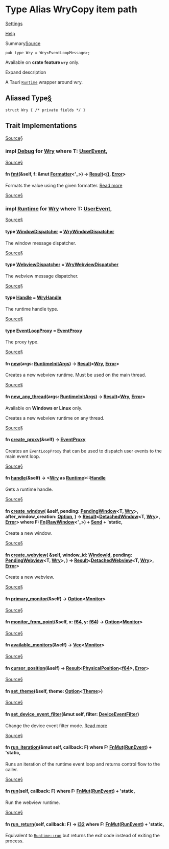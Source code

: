 # Type Alias WryCopy item path

[Settings](../settings.html)

[Help](../help.html)

Summary[Source](../src/tauri/lib.rs.html#117)

```
pub type Wry = Wry<EventLoopMessage>;
```

Available on **crate feature `wry`** only.

Expand description

A Tauri [`Runtime`](trait.Runtime.html.md "trait tauri::Runtime") wrapper around wry.

## Aliased Type[§](#aliased-type)

```
struct Wry { /* private fields */ }
```

## Trait Implementations

[Source](https://docs.rs/tauri-runtime-wry/2.5.1/x86_64-unknown-linux-gnu/src/tauri_runtime_wry/lib.rs.html#2356)[§](#impl-Debug-for-Wry%3CT%3E)

### impl<T> [Debug](https://doc.rust-lang.org/nightly/core/fmt/trait.Debug.html "trait core::fmt::Debug") for [Wry](https://docs.rs/tauri-runtime-wry/2.5.1/x86_64-unknown-linux-gnu/tauri_runtime_wry/struct.Wry.html "struct tauri_runtime_wry::Wry")<T> where T: [UserEvent](https://docs.rs/tauri-runtime/2.5.1/x86_64-unknown-linux-gnu/tauri_runtime/trait.UserEvent.html "trait tauri_runtime::UserEvent"),

[Source](https://docs.rs/tauri-runtime-wry/2.5.1/x86_64-unknown-linux-gnu/src/tauri_runtime_wry/lib.rs.html#2357)[§](#method.fmt)

#### fn [fmt](https://doc.rust-lang.org/nightly/core/fmt/trait.Debug.html#tymethod.fmt)(&self, f: &mut [Formatter](https://doc.rust-lang.org/nightly/core/fmt/struct.Formatter.html "struct core::fmt::Formatter")<'\_>) -> [Result](https://doc.rust-lang.org/nightly/core/result/enum.Result.html "enum core::result::Result")<[()](https://doc.rust-lang.org/nightly/std/primitive.unit.html), [Error](https://doc.rust-lang.org/nightly/core/fmt/struct.Error.html "struct core::fmt::Error")>

Formats the value using the given formatter. [Read more](https://doc.rust-lang.org/nightly/core/fmt/trait.Debug.html#tymethod.fmt)

[Source](https://docs.rs/tauri-runtime-wry/2.5.1/x86_64-unknown-linux-gnu/src/tauri_runtime_wry/lib.rs.html#2638)[§](#impl-Runtime%3CT%3E-for-Wry%3CT%3E)

### impl<T> [Runtime](https://docs.rs/tauri-runtime/2.5.1/x86_64-unknown-linux-gnu/tauri_runtime/trait.Runtime.html "trait tauri_runtime::Runtime")<T> for [Wry](https://docs.rs/tauri-runtime-wry/2.5.1/x86_64-unknown-linux-gnu/tauri_runtime_wry/struct.Wry.html "struct tauri_runtime_wry::Wry")<T> where T: [UserEvent](https://docs.rs/tauri-runtime/2.5.1/x86_64-unknown-linux-gnu/tauri_runtime/trait.UserEvent.html "trait tauri_runtime::UserEvent"),

[Source](https://docs.rs/tauri-runtime-wry/2.5.1/x86_64-unknown-linux-gnu/src/tauri_runtime_wry/lib.rs.html#2639)[§](#associatedtype.WindowDispatcher)

#### type [WindowDispatcher](https://docs.rs/tauri-runtime/2.5.1/x86_64-unknown-linux-gnu/tauri_runtime/trait.Runtime.html#associatedtype.WindowDispatcher) = [WryWindowDispatcher](https://docs.rs/tauri-runtime-wry/2.5.1/x86_64-unknown-linux-gnu/tauri_runtime_wry/struct.WryWindowDispatcher.html "struct tauri_runtime_wry::WryWindowDispatcher")<T>

The window message dispatcher.

[Source](https://docs.rs/tauri-runtime-wry/2.5.1/x86_64-unknown-linux-gnu/src/tauri_runtime_wry/lib.rs.html#2640)[§](#associatedtype.WebviewDispatcher)

#### type [WebviewDispatcher](https://docs.rs/tauri-runtime/2.5.1/x86_64-unknown-linux-gnu/tauri_runtime/trait.Runtime.html#associatedtype.WebviewDispatcher) = [WryWebviewDispatcher](https://docs.rs/tauri-runtime-wry/2.5.1/x86_64-unknown-linux-gnu/tauri_runtime_wry/struct.WryWebviewDispatcher.html "struct tauri_runtime_wry::WryWebviewDispatcher")<T>

The webview message dispatcher.

[Source](https://docs.rs/tauri-runtime-wry/2.5.1/x86_64-unknown-linux-gnu/src/tauri_runtime_wry/lib.rs.html#2641)[§](#associatedtype.Handle)

#### type [Handle](https://docs.rs/tauri-runtime/2.5.1/x86_64-unknown-linux-gnu/tauri_runtime/trait.Runtime.html#associatedtype.Handle) = [WryHandle](https://docs.rs/tauri-runtime-wry/2.5.1/x86_64-unknown-linux-gnu/tauri_runtime_wry/struct.WryHandle.html "struct tauri_runtime_wry::WryHandle")<T>

The runtime handle type.

[Source](https://docs.rs/tauri-runtime-wry/2.5.1/x86_64-unknown-linux-gnu/src/tauri_runtime_wry/lib.rs.html#2643)[§](#associatedtype.EventLoopProxy)

#### type [EventLoopProxy](https://docs.rs/tauri-runtime/2.5.1/x86_64-unknown-linux-gnu/tauri_runtime/trait.Runtime.html#associatedtype.EventLoopProxy) = [EventProxy](https://docs.rs/tauri-runtime-wry/2.5.1/x86_64-unknown-linux-gnu/tauri_runtime_wry/struct.EventProxy.html "struct tauri_runtime_wry::EventProxy")<T>

The proxy type.

[Source](https://docs.rs/tauri-runtime-wry/2.5.1/x86_64-unknown-linux-gnu/src/tauri_runtime_wry/lib.rs.html#2645)[§](#method.new)

#### fn [new](https://docs.rs/tauri-runtime/2.5.1/x86_64-unknown-linux-gnu/tauri_runtime/trait.Runtime.html#tymethod.new)(args: [RuntimeInitArgs](https://docs.rs/tauri-runtime/2.5.1/x86_64-unknown-linux-gnu/tauri_runtime/struct.RuntimeInitArgs.html "struct tauri_runtime::RuntimeInitArgs")) -> [Result](https://doc.rust-lang.org/nightly/core/result/enum.Result.html "enum core::result::Result")<[Wry](https://docs.rs/tauri-runtime-wry/2.5.1/x86_64-unknown-linux-gnu/tauri_runtime_wry/struct.Wry.html "struct tauri_runtime_wry::Wry")<T>, [Error](https://docs.rs/tauri-runtime/2.5.1/x86_64-unknown-linux-gnu/tauri_runtime/enum.Error.html "enum tauri_runtime::Error")>

Creates a new webview runtime. Must be used on the main thread.

[Source](https://docs.rs/tauri-runtime-wry/2.5.1/x86_64-unknown-linux-gnu/src/tauri_runtime_wry/lib.rs.html#2655)[§](#method.new_any_thread)

#### fn [new\_any\_thread](https://docs.rs/tauri-runtime/2.5.1/x86_64-unknown-linux-gnu/tauri_runtime/trait.Runtime.html#tymethod.new_any_thread)(args: [RuntimeInitArgs](https://docs.rs/tauri-runtime/2.5.1/x86_64-unknown-linux-gnu/tauri_runtime/struct.RuntimeInitArgs.html "struct tauri_runtime::RuntimeInitArgs")) -> [Result](https://doc.rust-lang.org/nightly/core/result/enum.Result.html "enum core::result::Result")<[Wry](https://docs.rs/tauri-runtime-wry/2.5.1/x86_64-unknown-linux-gnu/tauri_runtime_wry/struct.Wry.html "struct tauri_runtime_wry::Wry")<T>, [Error](https://docs.rs/tauri-runtime/2.5.1/x86_64-unknown-linux-gnu/tauri_runtime/enum.Error.html "enum tauri_runtime::Error")>

Available on **Windows or Linux** only.

Creates a new webview runtime on any thread.

[Source](https://docs.rs/tauri-runtime-wry/2.5.1/x86_64-unknown-linux-gnu/src/tauri_runtime_wry/lib.rs.html#2670)[§](#method.create_proxy)

#### fn [create\_proxy](https://docs.rs/tauri-runtime/2.5.1/x86_64-unknown-linux-gnu/tauri_runtime/trait.Runtime.html#tymethod.create_proxy)(&self) -> [EventProxy](https://docs.rs/tauri-runtime-wry/2.5.1/x86_64-unknown-linux-gnu/tauri_runtime_wry/struct.EventProxy.html "struct tauri_runtime_wry::EventProxy")<T>

Creates an `EventLoopProxy` that can be used to dispatch user events to the main event loop.

[Source](https://docs.rs/tauri-runtime-wry/2.5.1/x86_64-unknown-linux-gnu/src/tauri_runtime_wry/lib.rs.html#2674)[§](#method.handle)

#### fn [handle](https://docs.rs/tauri-runtime/2.5.1/x86_64-unknown-linux-gnu/tauri_runtime/trait.Runtime.html#tymethod.handle)(&self) -> <[Wry](https://docs.rs/tauri-runtime-wry/2.5.1/x86_64-unknown-linux-gnu/tauri_runtime_wry/struct.Wry.html "struct tauri_runtime_wry::Wry")<T> as [Runtime](https://docs.rs/tauri-runtime/2.5.1/x86_64-unknown-linux-gnu/tauri_runtime/trait.Runtime.html "trait tauri_runtime::Runtime")<T>>::[Handle](https://docs.rs/tauri-runtime/2.5.1/x86_64-unknown-linux-gnu/tauri_runtime/trait.Runtime.html#associatedtype.Handle "type tauri_runtime::Runtime::Handle")

Gets a runtime handle.

[Source](https://docs.rs/tauri-runtime-wry/2.5.1/x86_64-unknown-linux-gnu/src/tauri_runtime_wry/lib.rs.html#2680-2684)[§](#method.create_window)

#### fn [create\_window](https://docs.rs/tauri-runtime/2.5.1/x86_64-unknown-linux-gnu/tauri_runtime/trait.Runtime.html#tymethod.create_window)<F>( &self, pending: [PendingWindow](https://docs.rs/tauri-runtime/2.5.1/x86_64-unknown-linux-gnu/tauri_runtime/window/struct.PendingWindow.html "struct tauri_runtime::window::PendingWindow")<T, [Wry](https://docs.rs/tauri-runtime-wry/2.5.1/x86_64-unknown-linux-gnu/tauri_runtime_wry/struct.Wry.html "struct tauri_runtime_wry::Wry")<T>>, after\_window\_creation: [Option](https://doc.rust-lang.org/nightly/core/option/enum.Option.html "enum core::option::Option")<F>, ) -> [Result](https://doc.rust-lang.org/nightly/core/result/enum.Result.html "enum core::result::Result")<[DetachedWindow](https://docs.rs/tauri-runtime/2.5.1/x86_64-unknown-linux-gnu/tauri_runtime/window/struct.DetachedWindow.html "struct tauri_runtime::window::DetachedWindow")<T, [Wry](https://docs.rs/tauri-runtime-wry/2.5.1/x86_64-unknown-linux-gnu/tauri_runtime_wry/struct.Wry.html "struct tauri_runtime_wry::Wry")<T>>, [Error](https://docs.rs/tauri-runtime/2.5.1/x86_64-unknown-linux-gnu/tauri_runtime/enum.Error.html "enum tauri_runtime::Error")> where F: [Fn](https://doc.rust-lang.org/nightly/core/ops/function/trait.Fn.html "trait core::ops::function::Fn")([RawWindow](https://docs.rs/tauri-runtime/2.5.1/x86_64-unknown-linux-gnu/tauri_runtime/window/struct.RawWindow.html "struct tauri_runtime::window::RawWindow")<'\_>) + [Send](https://doc.rust-lang.org/nightly/core/marker/trait.Send.html "trait core::marker::Send") + 'static,

Create a new window.

[Source](https://docs.rs/tauri-runtime-wry/2.5.1/x86_64-unknown-linux-gnu/src/tauri_runtime_wry/lib.rs.html#2743-2747)[§](#method.create_webview)

#### fn [create\_webview](https://docs.rs/tauri-runtime/2.5.1/x86_64-unknown-linux-gnu/tauri_runtime/trait.Runtime.html#tymethod.create_webview)( &self, window\_id: [WindowId](https://docs.rs/tauri-runtime/2.5.1/x86_64-unknown-linux-gnu/tauri_runtime/window/struct.WindowId.html "struct tauri_runtime::window::WindowId"), pending: [PendingWebview](https://docs.rs/tauri-runtime/2.5.1/x86_64-unknown-linux-gnu/tauri_runtime/webview/struct.PendingWebview.html "struct tauri_runtime::webview::PendingWebview")<T, [Wry](https://docs.rs/tauri-runtime-wry/2.5.1/x86_64-unknown-linux-gnu/tauri_runtime_wry/struct.Wry.html "struct tauri_runtime_wry::Wry")<T>>, ) -> [Result](https://doc.rust-lang.org/nightly/core/result/enum.Result.html "enum core::result::Result")<[DetachedWebview](https://docs.rs/tauri-runtime/2.5.1/x86_64-unknown-linux-gnu/tauri_runtime/webview/struct.DetachedWebview.html "struct tauri_runtime::webview::DetachedWebview")<T, [Wry](https://docs.rs/tauri-runtime-wry/2.5.1/x86_64-unknown-linux-gnu/tauri_runtime_wry/struct.Wry.html "struct tauri_runtime_wry::Wry")<T>>, [Error](https://docs.rs/tauri-runtime/2.5.1/x86_64-unknown-linux-gnu/tauri_runtime/enum.Error.html "enum tauri_runtime::Error")>

Create a new webview.

[Source](https://docs.rs/tauri-runtime-wry/2.5.1/x86_64-unknown-linux-gnu/src/tauri_runtime_wry/lib.rs.html#2798)[§](#method.primary_monitor)

#### fn [primary\_monitor](https://docs.rs/tauri-runtime/2.5.1/x86_64-unknown-linux-gnu/tauri_runtime/trait.Runtime.html#tymethod.primary_monitor)(&self) -> [Option](https://doc.rust-lang.org/nightly/core/option/enum.Option.html "enum core::option::Option")<[Monitor](https://docs.rs/tauri-runtime/2.5.1/x86_64-unknown-linux-gnu/tauri_runtime/monitor/struct.Monitor.html "struct tauri_runtime::monitor::Monitor")>

[Source](https://docs.rs/tauri-runtime-wry/2.5.1/x86_64-unknown-linux-gnu/src/tauri_runtime_wry/lib.rs.html#2807)[§](#method.monitor_from_point)

#### fn [monitor\_from\_point](https://docs.rs/tauri-runtime/2.5.1/x86_64-unknown-linux-gnu/tauri_runtime/trait.Runtime.html#tymethod.monitor_from_point)(&self, x: [f64](https://doc.rust-lang.org/nightly/std/primitive.f64.html), y: [f64](https://doc.rust-lang.org/nightly/std/primitive.f64.html)) -> [Option](https://doc.rust-lang.org/nightly/core/option/enum.Option.html "enum core::option::Option")<[Monitor](https://docs.rs/tauri-runtime/2.5.1/x86_64-unknown-linux-gnu/tauri_runtime/monitor/struct.Monitor.html "struct tauri_runtime::monitor::Monitor")>

[Source](https://docs.rs/tauri-runtime-wry/2.5.1/x86_64-unknown-linux-gnu/src/tauri_runtime_wry/lib.rs.html#2816)[§](#method.available_monitors)

#### fn [available\_monitors](https://docs.rs/tauri-runtime/2.5.1/x86_64-unknown-linux-gnu/tauri_runtime/trait.Runtime.html#tymethod.available_monitors)(&self) -> [Vec](https://doc.rust-lang.org/nightly/alloc/vec/struct.Vec.html "struct alloc::vec::Vec")<[Monitor](https://docs.rs/tauri-runtime/2.5.1/x86_64-unknown-linux-gnu/tauri_runtime/monitor/struct.Monitor.html "struct tauri_runtime::monitor::Monitor")>

[Source](https://docs.rs/tauri-runtime-wry/2.5.1/x86_64-unknown-linux-gnu/src/tauri_runtime_wry/lib.rs.html#2826)[§](#method.cursor_position)

#### fn [cursor\_position](https://docs.rs/tauri-runtime/2.5.1/x86_64-unknown-linux-gnu/tauri_runtime/trait.Runtime.html#tymethod.cursor_position)(&self) -> [Result](https://doc.rust-lang.org/nightly/core/result/enum.Result.html "enum core::result::Result")<[PhysicalPosition](struct.PhysicalPosition.html.md "struct tauri::PhysicalPosition")<[f64](https://doc.rust-lang.org/nightly/std/primitive.f64.html)>, [Error](https://docs.rs/tauri-runtime/2.5.1/x86_64-unknown-linux-gnu/tauri_runtime/enum.Error.html "enum tauri_runtime::Error")>

[Source](https://docs.rs/tauri-runtime-wry/2.5.1/x86_64-unknown-linux-gnu/src/tauri_runtime_wry/lib.rs.html#2833)[§](#method.set_theme)

#### fn [set\_theme](https://docs.rs/tauri-runtime/2.5.1/x86_64-unknown-linux-gnu/tauri_runtime/trait.Runtime.html#tymethod.set_theme)(&self, theme: [Option](https://doc.rust-lang.org/nightly/core/option/enum.Option.html "enum core::option::Option")<[Theme](enum.Theme.html.md "enum tauri::Theme")>)

[Source](https://docs.rs/tauri-runtime-wry/2.5.1/x86_64-unknown-linux-gnu/src/tauri_runtime_wry/lib.rs.html#2858)[§](#method.set_device_event_filter)

#### fn [set\_device\_event\_filter](https://docs.rs/tauri-runtime/2.5.1/x86_64-unknown-linux-gnu/tauri_runtime/trait.Runtime.html#tymethod.set_device_event_filter)(&mut self, filter: [DeviceEventFilter](enum.DeviceEventFilter.html.md "enum tauri::DeviceEventFilter"))

Change the device event filter mode. [Read more](https://docs.rs/tauri-runtime/2.5.1/x86_64-unknown-linux-gnu/tauri_runtime/trait.Runtime.html#tymethod.set_device_event_filter)

[Source](https://docs.rs/tauri-runtime-wry/2.5.1/x86_64-unknown-linux-gnu/src/tauri_runtime_wry/lib.rs.html#2865)[§](#method.run_iteration)

#### fn [run\_iteration](https://docs.rs/tauri-runtime/2.5.1/x86_64-unknown-linux-gnu/tauri_runtime/trait.Runtime.html#tymethod.run_iteration)<F>(&mut self, callback: F) where F: [FnMut](https://doc.rust-lang.org/nightly/core/ops/function/trait.FnMut.html "trait core::ops::function::FnMut")([RunEvent](https://docs.rs/tauri-runtime/2.5.1/x86_64-unknown-linux-gnu/tauri_runtime/enum.RunEvent.html "enum tauri_runtime::RunEvent")<T>) + 'static,

Runs an iteration of the runtime event loop and returns control flow to the caller.

[Source](https://docs.rs/tauri-runtime-wry/2.5.1/x86_64-unknown-linux-gnu/src/tauri_runtime_wry/lib.rs.html#2920)[§](#method.run)

#### fn [run](https://docs.rs/tauri-runtime/2.5.1/x86_64-unknown-linux-gnu/tauri_runtime/trait.Runtime.html#tymethod.run)<F>(self, callback: F) where F: [FnMut](https://doc.rust-lang.org/nightly/core/ops/function/trait.FnMut.html "trait core::ops::function::FnMut")([RunEvent](https://docs.rs/tauri-runtime/2.5.1/x86_64-unknown-linux-gnu/tauri_runtime/enum.RunEvent.html "enum tauri_runtime::RunEvent")<T>) + 'static,

Run the webview runtime.

[Source](https://docs.rs/tauri-runtime-wry/2.5.1/x86_64-unknown-linux-gnu/src/tauri_runtime_wry/lib.rs.html#2927)[§](#method.run_return)

#### fn [run\_return](https://docs.rs/tauri-runtime/2.5.1/x86_64-unknown-linux-gnu/tauri_runtime/trait.Runtime.html#tymethod.run_return)<F>(self, callback: F) -> [i32](https://doc.rust-lang.org/nightly/std/primitive.i32.html) where F: [FnMut](https://doc.rust-lang.org/nightly/core/ops/function/trait.FnMut.html "trait core::ops::function::FnMut")([RunEvent](https://docs.rs/tauri-runtime/2.5.1/x86_64-unknown-linux-gnu/tauri_runtime/enum.RunEvent.html "enum tauri_runtime::RunEvent")<T>) + 'static,

Equivalent to [`Runtime::run`](https://docs.rs/tauri-runtime/2.5.1/x86_64-unknown-linux-gnu/tauri_runtime/trait.Runtime.html#tymethod.run "method tauri_runtime::Runtime::run") but returns the exit code instead of exiting the process.